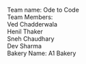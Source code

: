 Team name: Ode to Code<br>
Team Members:<br>
Ved Chadderwala<br>
              Henil Thaker<br>
              Sneh Chaudhary<br>
              Dev Sharma<br>
Bakery Name: A1 Bakery<br>
